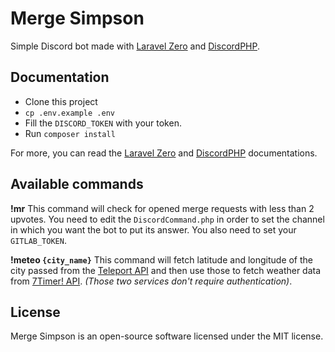 # Merge Simpson

Simple Discord bot made with [Laravel Zero](https://laravel-zero.com/) and [DiscordPHP](https://github.com/discord-php/DiscordPHP).

## Documentation

- Clone this project
- `cp .env.example .env`
- Fill the `DISCORD_TOKEN` with your token.
- Run `composer install`

For more, you can read the [Laravel Zero](https://laravel-zero.com/) and 
[DiscordPHP](https://github.com/discord-php/DiscordPHP) documentations.

## Available commands

**!mr**
This command will check for opened merge requests with less than 2 upvotes. You need to edit the `DiscordCommand.php` in
order to set the channel in which you want the bot to put its answer. You also need to set your `GITLAB_TOKEN`.

**!meteo `{city_name}`**
This command will fetch latitude and longitude of the city passed from the [Teleport API](https://developers.teleport.org/api/) 
and then use those to fetch weather data from [7Timer! API](http://www.7timer.info/doc.php). _(Those two services don't require authentication)_.

## License

Merge Simpson is an open-source software licensed under the MIT license.
